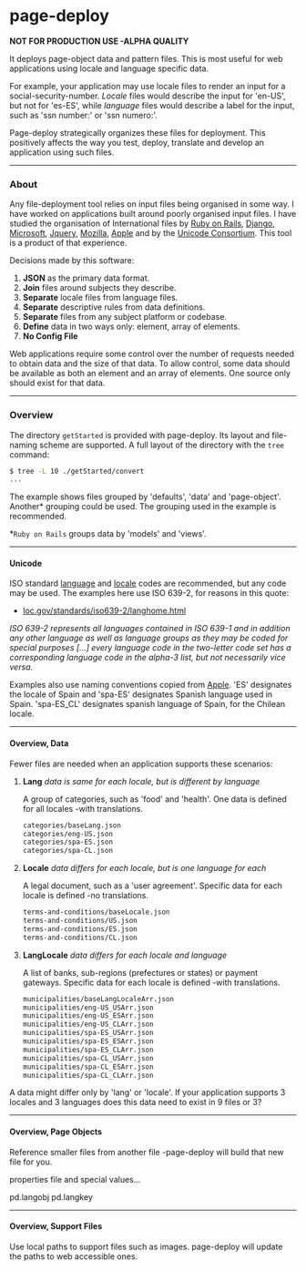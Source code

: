 page-deploy
===========

**NOT FOR PRODUCTION USE -ALPHA QUALITY**

It deploys page-object data and pattern files. This is most useful for web applications using locale and language specific data. 

For example, your application may use locale files to render an input for a social-security-number. _Locale_ files would describe the input for 'en-US', but not for 'es-ES', while _language_ files would describe a label for the input, such as 'ssn number:' or 'ssn numero:'.

Page-deploy strategically organizes these files for deployment. This positively affects the way you test, deploy, translate and develop an application using such files.

----------------------------------------------------------------------
### About

Any file-deployment tool relies on input files being organised in some way. I have worked on applications built around poorly organised input files. I have studied the organisation of International files by [Ruby on Rails][0], [Django][3], [Microsoft][4], [Jquery][6], [Mozilla][5], [Apple][10] and by the [Unicode Consortium][1]. This tool is a product of that experience. 

 Decisions made by this software:

 1. **JSON** as the primary data format.
 2. **Join** files around subjects they describe.
 3. **Separate** locale files from language files.
 4. **Separate** descriptive rules from data definitions.
 5. **Separate** files from any subject platform or codebase.
 6. **Define** data in two ways only: element, array of elements.
 7. **No Config File**


Web applications require some control over the number of requests needed to obtain data and the size of that data. To allow control, some data should be available as both an element and an array of elements. One source only should exist for that data.


[0]: http://guides.rubyonrails.org/v2.3.11/i18n.html             "ror"
[1]: http://www.unicode.org/repos/cldr-aux/json/22.1/        "unicode"
[2]: mailto:chris@bumblehead.com?subject=locale-converter      "chris"
[3]: docs.djangoproject.com/en/1.3/topics/i18n/localization/  "django"
[4]: msdn.microsoft.com/en-us/library/ff647353.aspx        "microsoft"
[5]: developer.mozilla.org/en-US/docs/Web_Localizability/Creating_localizable_web_applications        "mdn"
[6]: https://github.com/wikimedia/jquery.i18n/wiki/API        "jquery"
[7]: https://kuapay.com                                       "kuapay"


----------------------------------------------------------------------
### Overview


The directory `getStarted` is provided with page-deploy. Its layout and file-naming scheme are supported. A full layout of the directory with the `tree` command:
 
```bash
$ tree -L 10 ./getStarted/convert
...
```


The example shows files grouped by 'defaults', 'data' and 'page-object'. Another* grouping could be used. The grouping used in the example is recommended.


*`Ruby on Rails` groups data by 'models' and 'views'.


----------------------------------------------------------------------
#### Unicode

ISO standard [language][9] and [locale][9] codes are recommended, but any code may be used. The examples here use ISO 639-2, for reasons in this quote: 

 * [loc.gov/standards/iso639-2/langhome.html][66]
 
 _ISO 639-2 represents all languages contained in ISO 639-1 and in addition any other language as well as language groups as they may be coded for special purposes [...] every language code in the two-letter code set has a corresponding language code in the alpha-3 list, but not necessarily vice versa._


Examples also use naming conventions copied from [Apple][10]. 'ES' designates the locale of Spain and 'spa-ES' designates Spanish language used in Spain. 'spa-ES_CL' designates spanish language of Spain, for the Chilean locale.


[8]: http://www.iso.org/iso/country_names_and_code_elements_txt "iso country"
[9]: http://www.loc.gov/standards/iso639-2/ISO-639-2_8859-1.txt "iso lang"
[10]: http://developer.apple.com/library/ios/#documentation/MacOSX/Conceptual/BPInternational/Articles/LanguageDesignations.html#//apple_ref/doc/uid/20002144-SW3 "apple lang-locale"
[66]: http://www.loc.gov/standards/iso639-2/langhome.html


----------------------------------------------------------------------
#### Overview, Data

Fewer files are needed when an application supports these scenarios:

 1. **Lang**
    _data is same for each locale, but is different by language_
    
    A group of categories, such as 'food' and 'health'. One data is defined for all locales -with translations.        

      ```bash
      categories/baseLang.json
      categories/eng-US.json
      categories/spa-ES.json
      categories/spa-CL.json
      ```

 2. **Locale**
    _data differs for each locale, but is one language for each_
    
    A legal document, such as a 'user agreement'. Specific data for each locale is defined -no translations.

      ```bash
      terms-and-conditions/baseLocale.json
      terms-and-conditions/US.json
      terms-and-conditions/ES.json
      terms-and-conditions/CL.json
      ```

 3. **LangLocale**
    _data differs for each locale and language_
    
    A list of banks, sub-regions (prefectures or states) or payment gateways. Specific data for each locale is defined -with translations.    

      ```bash
      municipalities/baseLangLocaleArr.json
      municipalities/eng-US_USArr.json
      municipalities/eng-US_ESArr.json
      municipalities/eng-US_CLArr.json
      municipalities/spa-ES_USArr.json
      municipalities/spa-ES_ESArr.json
      municipalities/spa-ES_CLArr.json
      municipalities/spa-CL_USArr.json
      municipalities/spa-CL_ESArr.json
      municipalities/spa-CL_CLArr.json
      ```

A data might differ only by 'lang' or 'locale'. If your application supports 3 locales and 3 languages does this data need to exist in 9 files or 3?




----------------------------------------------------------------------
#### Overview, Page Objects

Reference smaller files from another file -page-deploy will build that new file for you. 

properties file and special values...

pd.langobj
pd.langkey

----------------------------------------------------------------------
#### Overview, Support Files

Use local paths to support files such as images. page-deploy will update the paths to web accessible ones.
